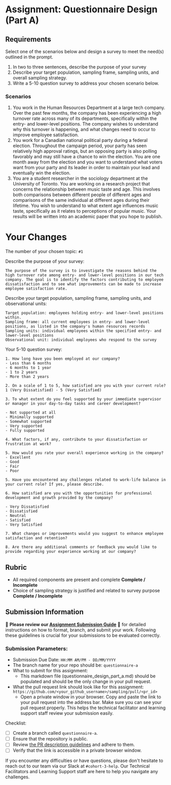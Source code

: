 # Assignment: Questionnaire Design (Part A)

## Requirements
Select one of the scenarios below and design a survey to meet the need(s) outlined in the prompt.

1.	In two to three sentences, describe the purpose of your survey
2.	Describe your target population, sampling frame, sampling units, and overall sampling strategy.
3.	Write a 5-10 question survey to address your chosen scenario below.


### Scenarios
1.	You work in the Human Resources Department at a large tech company. Over the past few months, the company has been experiencing a high turnover rate across many of its departments, specifically within the entry- and lower-level positions. The company wishes to understand why this turnover is happening, and what changes need to occur to improve employee satisfaction.
2.	You work for a Canadian national political party during a federal election. Throughout the campaign period, your party has seen relatively high approval ratings, but an opposing party is also polling favorably and may still have a chance to win the election. You are one month away from the election and you want to understand what voters want from your party and its leader in order to maintain your lead and eventually win the election.
3.	You are a student researcher in the sociology department at the University of Toronto. You are working on a research project that concerns the relationship between music taste and age. This involves both comparisons between different people of different ages and comparisons of the same individual at different ages during their lifetime. You wish to understand to what extent age influences music taste, specifically as it relates to perceptions of popular music. Your results will be written into an academic paper that you hope to publish.


# Your Changes

The number of your chosen topic: `#1`

Describe the purpose of your survey:

```
The purpose of the survey is to investigate the reasons behind the high turnover rate among entry- and lower-level positions in our tech company. The goal is to identify the factors contributing to employee dissatisfaction and to see what improvements can be made to increase employee satisfaction rate.
```

Describe your target population, sampling frame, sampling units, and observational units:
```
Target population: employees holding entry- and lower-level positions within.
Sampling frame: all current employees in entry- and lower-level positions, as listed in the company's human resources records
Sampling units: individual employees within the specified entry- and lower-level positions
Observational unit: individual employees who respond to the survey
```

Your 5-10 question survey:
```
1. How long have you been employed at our company?
- Less than 6 months
- 6 months to 1 year
- 1 to 2 years
- More than 2 years

2. On a scale of 1 to 5, how satisfied are you with your current role?
1 (Very Dissatisfied) - 5 (Very Satisfied)

3. To what extent do you feel supported by your immediate supervisor or manager in your day-to-day tasks and career development?

- Not supported at all
- Minimally supported
- Somewhat supported
- Very supported
- Fully supported

4. What factors, if any, contribute to your dissatisfaction or frustration at work?

5. How would you rate your overall experience working in the company?
- Excellent
- Good
- Fair
- Poor

5. Have you encountered any challenges related to work-life balance in your current role? If yes, please describe.

6. How satisfied are you with the opportunities for professional development and growth provided by the company?

- Very Dissatisfied
- Dissatisfied
- Neutral
- Satisfied
- Very Satisfied

7. What changes or improvements would you suggest to enhance employee satisfaction and retention?

8. Are there any additional comments or feedback you would like to provide regarding your experience working at our company?

```

## Rubric

-	All required components are present and complete **Complete / Incomplete**
-	Choice of sampling strategy is justified and related to survey purpose **Complete / Incomplete**

## Submission Information

🚨 **Please review our [Assignment Submission Guide](https://github.com/UofT-DSI/onboarding/blob/main/onboarding_documents/submissions.md)** 🚨 for detailed instructions on how to format, branch, and submit your work. Following these guidelines is crucial for your submissions to be evaluated correctly.

### Submission Parameters:
* Submission Due Date: `HH:MM AM/PM - DD/MM/YYYY`
* The branch name for your repo should be: `questionnaire-a`
* What to submit for this assignment:
    * This markdown file (questionnaire_design_part_a.md) should be populated and should be the only change in your pull request.
* What the pull request link should look like for this assignment: `https://github.com/<your_github_username>/sampling/pull/<pr_id>`
    * Open a private window in your browser. Copy and paste the link to your pull request into the address bar. Make sure you can see your pull request properly. This helps the technical facilitator and learning support staff review your submission easily.

Checklist:
- [ ] Create a branch called `questionnaire-a`.
- [ ] Ensure that the repository is public.
- [ ] Review [the PR description guidelines](https://github.com/UofT-DSI/onboarding/blob/main/onboarding_documents/submissions.md#guidelines-for-pull-request-descriptions) and adhere to them.
- [ ] Verify that the link is accessible in a private browser window.

If you encounter any difficulties or have questions, please don't hesitate to reach out to our team via our Slack at `#cohort-3-help`. Our Technical Facilitators and Learning Support staff are here to help you navigate any challenges.
